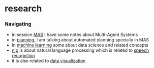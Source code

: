 # research

### Navigating

* in session [MAS](mas.md) I have some notes about Multi-Agent Systems
* in [planning](planning.md), I am talking about automated planning specially in MAS
* in [machine learning](machine-learning.md) some about data science and related concepts
* [nlp](nlp.md) is about natural language processing which is related to [speech recognition](speech-recognition.md)
* it is also related to [data visualization ](data-visualisation.md)

